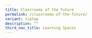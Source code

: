 ```yaml
---
title: Classrooms of the Future
permalink: /classrooms-of-the-future/
variant: tiptap
description: ""
third_nav_title: Learning Spaces
---
```


